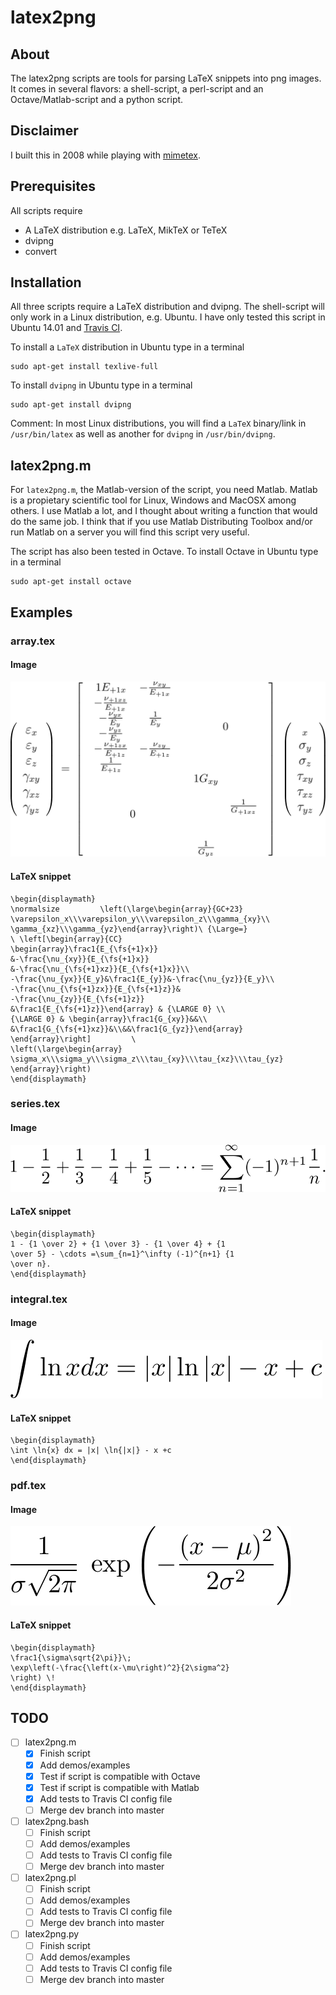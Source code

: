 # latex2png

## About

The latex2png scripts are tools for parsing LaTeX snippets into png images. It comes in several flavors: a shell-script, a perl-script and an Octave/Matlab-script and a python script.

## Disclaimer

I built this in 2008 while playing with [mimetex](http://www.forkosh.com/mimetex.html).

## Prerequisites
All scripts require

* A LaTeX distribution e.g. LaTeX, MikTeX or TeTeX
* dvipng
* convert

## Installation

All three scripts require a LaTeX distribution and dvipng. The shell-script will only work in a Linux distribution, e.g. Ubuntu. I have only tested this script in Ubuntu 14.01 and [Travis CI](https://travis-ci.org/icaoberg/latex2png).

To install a `LaTeX` distribution in Ubuntu type in a terminal

```
sudo apt-get install texlive-full
```

To install `dvipng` in Ubuntu type in a terminal

```
sudo apt-get install dvipng
```

Comment: In most Linux distributions, you will find a `LaTeX` binary/link in `/usr/bin/latex` as well as another for `dvipng` in `/usr/bin/dvipng`. 

## latex2png.m

For `latex2png.m`, the Matlab-version of the script, you need Matlab. Matlab is a propietary scientific tool for Linux, Windows and MacOSX among others. I use Matlab a lot, and I thought about writing a function that would do the same job. I think that if you use Matlab Distributing Toolbox and/or run Matlab on a server you will find this script very useful.

The script has also been tested in Octave. To install Octave in Ubuntu type in a terminal

```
sudo apt-get install octave
```

## Examples

### array.tex
#### Image
![Array](images/array.png)

#### LaTeX snippet

```
\begin{displaymath}
\normalsize         \left(\large\begin{array}{GC+23}         
\varepsilon_x\\\varepsilon_y\\\varepsilon_z\\\gamma_{xy}\\         
\gamma_{xz}\\\gamma_{yz}\end{array}\right)\ {\Large=}         
\ \left[\begin{array}{CC}         
\begin{array}\frac1{E_{\fs{+1}x}}         
&-\frac{\nu_{xy}}{E_{\fs{+1}x}}         
&-\frac{\nu_{\fs{+1}xz}}{E_{\fs{+1}x}}\\         
-\frac{\nu_{yx}}{E_y}&\frac1{E_{y}}&-\frac{\nu_{yz}}{E_y}\\         
-\frac{\nu_{\fs{+1}zx}}{E_{\fs{+1}z}}&         
-\frac{\nu_{zy}}{E_{\fs{+1}z}}         
&\frac1{E_{\fs{+1}z}}\end{array} & {\LARGE 0} \\         
{\LARGE 0} & \begin{array}\frac1{G_{xy}}&&\\         
&\frac1{G_{\fs{+1}xz}}&\\&&\frac1{G_{yz}}\end{array}         
\end{array}\right]         \ 
\left(\large\begin{array}         
\sigma_x\\\sigma_y\\\sigma_z\\\tau_{xy}\\\tau_{xz}\\\tau_{yz}         
\end{array}\right)
\end{displaymath}
```

### series.tex
#### Image
![Series](images/series.png)

#### LaTeX snippet

```
\begin{displaymath}
1 - {1 \over 2} + {1 \over 3} - {1 \over 4} + {1 
\over 5} - \cdots =\sum_{n=1}^\infty (-1)^{n+1} {1 
\over n}.
\end{displaymath}
```

### integral.tex
#### Image
![Integral](images/integral.png)

#### LaTeX snippet

```
\begin{displaymath}
\int \ln{x} dx = |x| \ln{|x|} - x +c
\end{displaymath}
```

### pdf.tex
#### Image
![PDF](images/pdf.png)

#### LaTeX snippet

```
\begin{displaymath}
\frac1{\sigma\sqrt{2\pi}}\; 
\exp\left(-\frac{\left(x-\mu\right)^2}{2\sigma^2} 
\right) \!
\end{displaymath}
```

## TODO
- [ ] latex2png.m
  - [x] Finish script
  - [x] Add demos/examples
  - [x] Test if script is compatible with Octave
  - [x] Test if script is compatible with Matlab
  - [x] Add tests to Travis CI config file
  - [ ] Merge dev branch into master
- [ ] latex2png.bash
  - [ ] Finish script
  - [ ] Add demos/examples
  - [ ] Add tests to Travis CI config file
  - [ ] Merge dev branch into master
- [ ] latex2png.pl
  - [ ] Finish script
  - [ ] Add demos/examples
  - [ ] Add tests to Travis CI config file
  - [ ] Merge dev branch into master
- [ ] latex2png.py
  - [ ] Finish script
  - [ ] Add demos/examples
  - [ ] Add tests to Travis CI config file
  - [ ] Merge dev branch into master